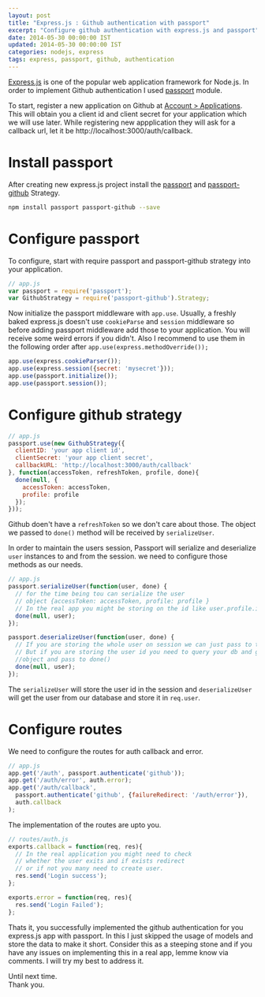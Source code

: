 ```yaml
---
layout: post
title: "Express.js : Github authentication with passport"
excerpt: "Configure github authentication with express.js and passport"
date: 2014-05-30 00:00:00 IST
updated: 2014-05-30 00:00:00 IST
categories: nodejs, express
tags: express, passport, github, authentication
---
```


[Express.js](http://expressjs.com) is one of the popular web application framework for Node.js. In order to implement Github authentication I used [passport](http://passportjs.org/) module.

To start, register a new application on Github at [Account > Applications](https://github.com/settings/applications). This will obtain you a client id and client secret for your application which we will use later. While registering new appplication they will ask for a callback url, let it be http://localhost:3000/auth/callback.

# Install passport
After creating new express.js project install the [passport](https://www.npmjs.org/package/passport) and [passport-github](https://www.npmjs.org/package/passport-github) Strategy.

```sh
npm install passport passport-github --save
```

# Configure passport
To configure, start with require passport and passport-github strategy into your application.

```js
// app.js
var passport = require('passport');
var GithubStrategy = require('passport-github').Strategy;

```

Now initialize the passport middleware with `app.use`. Usually, a freshly baked express.js doesn't use `cookieParse` and `session` middleware so before adding passport middleware add those to your application. You will receive some weird errors if you didn't. Also I recommend to use them in the following order after `app.use(express.methodOverride());`

```js
app.use(express.cookieParser());
app.use(express.session({secret: 'mysecret'}));
app.use(passport.initialize());
app.use(passport.session());

```

# Configure github strategy

```js
// app.js
passport.use(new GithubStrategy({
  clientID: 'your app client id',
  clientSecret: 'your app client secret',
  callbackURL: 'http://localhost:3000/auth/callback'
}, function(accessToken, refreshToken, profile, done){
  done(null, {
    accessToken: accessToken,
    profile: profile
  });
}));
```

Github doen't have a `refreshToken` so we don't care about those. The object we passed to `done()` method will be received by `serializeUser`.

In order to maintain the users session,
Passport will serialize and deserialize `user` instances to and from the session. we need to configure those methods as our needs.

```js
// app.js
passport.serializeUser(function(user, done) {
  // for the time being tou can serialize the user 
  // object {accessToken: accessToken, profile: profile }
  // In the real app you might be storing on the id like user.profile.id 
  done(null, user);
});

passport.deserializeUser(function(user, done) {
  // If you are storing the whole user on session we can just pass to the done method, 
  // But if you are storing the user id you need to query your db and get the user 
  //object and pass to done() 
  done(null, user);
});
```
The `serializeUser` will store the user id in the session and `deserializeUser` will get the user from our database and store it in `req.user`.

# Configure routes
We need to configure the routes for auth callback and error.

```js
// app.js
app.get('/auth', passport.authenticate('github'));
app.get('/auth/error', auth.error);
app.get('/auth/callback',
  passport.authenticate('github', {failureRedirect: '/auth/error'}),
  auth.callback
);
```

The implementation of the routes are upto you.

```js
// routes/auth.js
exports.callback = function(req, res){
  // In the real application you might need to check 
  // whether the user exits and if exists redirect 
  // or if not you many need to create user.
  res.send('Login success');
};

exports.error = function(req, res){
  res.send('Login Failed');
};
```
Thats it, you successfully implemented the github authentication for you express.js app with passport. In this I just skipped the usage of models and store the data to make it short. Consider this as a steeping stone and if you have any issues on implementing this in a real app, lemme know via comments. I will try my best to address it.

Until next time.  
Thank you.  
